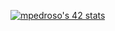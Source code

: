 [![mpedroso's 42 stats](https://badge42.vercel.app/api/v2/cla4bbyjb01360fmookhhj6zh/stats?cursusId=21&coalitionId=291)](https://github.com/JaeSeoKim/badge42)
